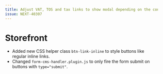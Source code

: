 ```yaml
---
title: Adjust VAT, TOS and tax links to show modal depending on the context
issue: NEXT-40307
---
```

# Storefront
* Added new CSS helper class `btn-link-inline` to style buttons like regular inline links.
* Changed `form-cms-handler.plugin.js` to only fire the form submit on buttons with `type="submit"`.
